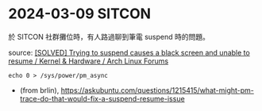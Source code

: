 # 2024-03-09 SITCON

於 SITCON 社群攤位時，有人路過聊到筆電 suspend 時的問題。

source: [[SOLVED] Trying to suspend causes a black screen and unable to resume / Kernel & Hardware / Arch Linux Forums](https://bbs.archlinux.org/viewtopic.php?id=290523)

```
echo 0 > /sys/power/pm_async
```

- (from brlin), https://askubuntu.com/questions/1215415/what-might-pm-trace-do-that-would-fix-a-suspend-resume-issue


